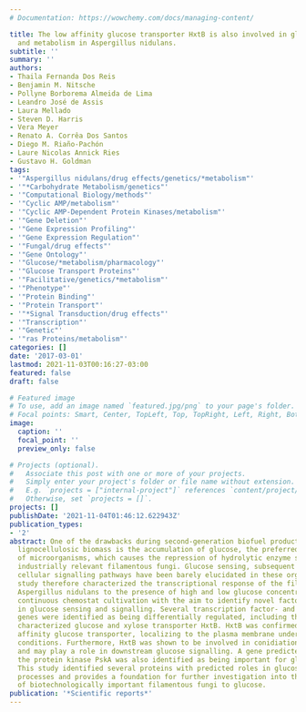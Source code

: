 ```yaml
---
# Documentation: https://wowchemy.com/docs/managing-content/

title: The low affinity glucose transporter HxtB is also involved in glucose signalling
  and metabolism in Aspergillus nidulans.
subtitle: ''
summary: ''
authors:
- Thaila Fernanda Dos Reis
- Benjamin M. Nitsche
- Pollyne Borborema Almeida de Lima
- Leandro José de Assis
- Laura Mellado
- Steven D. Harris
- Vera Meyer
- Renato A. Corrêa Dos Santos
- Diego M. Riaño-Pachón
- Laure Nicolas Annick Ries
- Gustavo H. Goldman
tags:
- '"Aspergillus nidulans/drug effects/genetics/*metabolism"'
- '"*Carbohydrate Metabolism/genetics"'
- '"Computational Biology/methods"'
- '"Cyclic AMP/metabolism"'
- '"Cyclic AMP-Dependent Protein Kinases/metabolism"'
- '"Gene Deletion"'
- '"Gene Expression Profiling"'
- '"Gene Expression Regulation"'
- '"Fungal/drug effects"'
- '"Gene Ontology"'
- '"Glucose/*metabolism/pharmacology"'
- '"Glucose Transport Proteins"'
- '"Facilitative/genetics/*metabolism"'
- '"Phenotype"'
- '"Protein Binding"'
- '"Protein Transport"'
- '"*Signal Transduction/drug effects"'
- '"Transcription"'
- '"Genetic"'
- '"ras Proteins/metabolism"'
categories: []
date: '2017-03-01'
lastmod: 2021-11-03T00:16:27-03:00
featured: false
draft: false

# Featured image
# To use, add an image named `featured.jpg/png` to your page's folder.
# Focal points: Smart, Center, TopLeft, Top, TopRight, Left, Right, BottomLeft, Bottom, BottomRight.
image:
  caption: ''
  focal_point: ''
  preview_only: false

# Projects (optional).
#   Associate this post with one or more of your projects.
#   Simply enter your project's folder or file name without extension.
#   E.g. `projects = ["internal-project"]` references `content/project/deep-learning/index.md`.
#   Otherwise, set `projects = []`.
projects: []
publishDate: '2021-11-04T01:46:12.622943Z'
publication_types:
- '2'
abstract: One of the drawbacks during second-generation biofuel production from plant
  lignocellulosic biomass is the accumulation of glucose, the preferred carbon source
  of microorganisms, which causes the repression of hydrolytic enzyme secretion by
  industrially relevant filamentous fungi. Glucose sensing, subsequent transport and
  cellular signalling pathways have been barely elucidated in these organisms. This
  study therefore characterized the transcriptional response of the filamentous fungus
  Aspergillus nidulans to the presence of high and low glucose concentrations under
  continuous chemostat cultivation with the aim to identify novel factors involved
  in glucose sensing and signalling. Several transcription factor- and transporter-encoding
  genes were identified as being differentially regulated, including the previously
  characterized glucose and xylose transporter HxtB. HxtB was confirmed to be a low
  affinity glucose transporter, localizing to the plasma membrane under low- and high-glucose
  conditions. Furthermore, HxtB was shown to be involved in conidiation-related processes
  and may play a role in downstream glucose signalling. A gene predicted to encode
  the protein kinase PskA was also identified as being important for glucose metabolism.
  This study identified several proteins with predicted roles in glucose metabolic
  processes and provides a foundation for further investigation into the response
  of biotechnologically important filamentous fungi to glucose.
publication: '*Scientific reports*'
---
```

